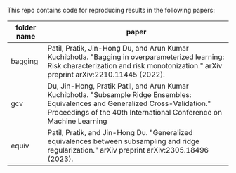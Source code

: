 This repo contains code for reproducing results in the following papers:


folder name | paper
---|---
bagging | Patil, Pratik, Jin-Hong Du, and Arun Kumar Kuchibhotla. "Bagging in overparameterized learning: Risk characterization and risk monotonization." arXiv preprint arXiv:2210.11445 (2022).
gcv  | Du, Jin-Hong, Pratik Patil, and Arun Kumar Kuchibhotla. "Subsample Ridge Ensembles: Equivalences and Generalized Cross-Validation." Proceedings of the 40th International Conference on Machine Learning 
equiv | Patil, Pratik, and Jin-Hong Du. "Generalized equivalences between subsampling and ridge regularization." arXiv preprint arXiv:2305.18496 (2023).
